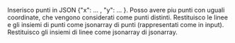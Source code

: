 Inserisco punti in JSON {"x": ... , "y": ... }.
Posso avere piu punti con uguali coordinate, che vengono considerati come punti distinti.
Restituisco le linee e gli insiemi di punti come jsonarray di punti (rappresentati come in input).
Restituisco gli insiemi di linee come jsonarray di jsonarray.
